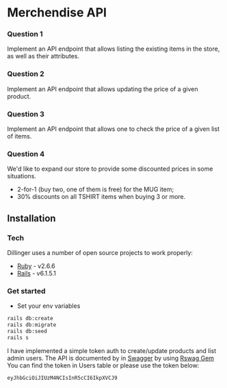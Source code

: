 # Merchendise API

### Question 1
Implement an API endpoint that allows listing the existing items in the store, as well as their attributes.

### Question 2
Implement an API endpoint that allows updating the price of a given product.

### Question 3
Implement an API endpoint that allows one to check the price of a given list of items.

### Question 4
We'd like to expand our store to provide some discounted prices in some situations.
- 2-for-1 (buy two, one of them is free) for the MUG item;
- 30% discounts on all TSHIRT items when buying 3 or more.

## Installation 

### Tech

Dillinger uses a number of open source projects to work properly:

- [Ruby] - v2.6.6
- [Rails] - v6.1.5.1

### Get started

- Set your env variables

```sh
rails db:create
rails db:migrate
rails db:seed
rails s
```

I have implemented a simple token auth to create/update products and list admin users.
The API is documented by in [Swagger] by using  [Rswag Gem]
You can find the token in Users table or please use the token below:
```sh
eyJhbGciOiJIUzM4NCIsInR5cCI6IkpXVCJ9
```


[//]: # (These are reference links used in the body of this note and get stripped out when the markdown processor does its job. There is no need to format nicely because it shouldn't be seen. Thanks SO - http://stackoverflow.com/questions/4823468/store-comments-in-markdown-syntax)

   [dill]: <https://github.com/joemccann/dillinger>
   [git-repo-url]: <https://github.com/joemccann/dillinger.git>
   [john gruber]: <http://daringfireball.net>
   [df1]: <http://daringfireball.net/projects/markdown/>
   [markdown-it]: <https://github.com/markdown-it/markdown-it>
   [Ace Editor]: <http://ace.ajax.org>
   [node.js]: <http://nodejs.org>
   [Twitter Bootstrap]: <http://twitter.github.com/bootstrap/>
   [jQuery]: <http://jquery.com>
   [@tjholowaychuk]: <http://twitter.com/tjholowaychuk>
   [express]: <http://expressjs.com>
   [AngularJS]: <http://angularjs.org>
   [Gulp]: <http://gulpjs.com>
   [Ruby]: <https://www.ruby-lang.org/en>
   [Rails]: <https://rubyonrails.org>
   [Swagger]: <https://swagger.io>
   [Rswag Gem]: <https://github.com/rswag/rswag>

   [PlDb]: <https://github.com/joemccann/dillinger/tree/master/plugins/dropbox/README.md>
   [PlGh]: <https://github.com/joemccann/dillinger/tree/master/plugins/github/README.md>
   [PlGd]: <https://github.com/joemccann/dillinger/tree/master/plugins/googledrive/README.md>
   [PlOd]: <https://github.com/joemccann/dillinger/tree/master/plugins/onedrive/README.md>
   [PlMe]: <https://github.com/joemccann/dillinger/tree/master/plugins/medium/README.md>
   [PlGa]: <https://github.com/RahulHP/dillinger/blob/master/plugins/googleanalytics/README.md>

